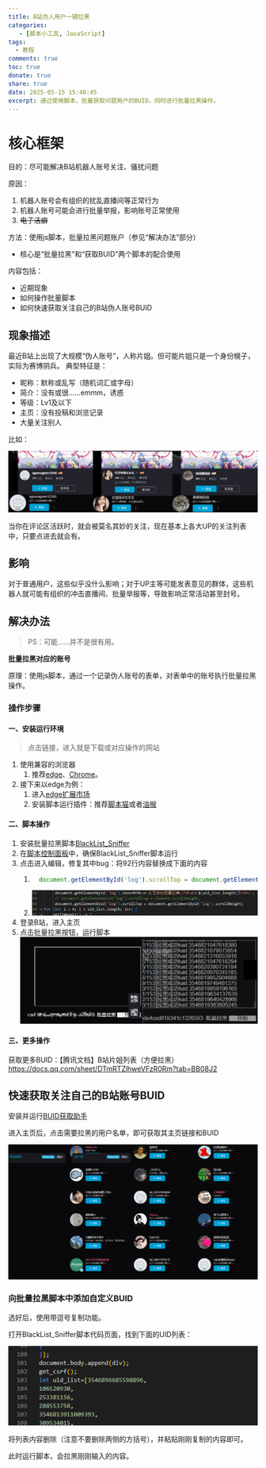 ```yaml
---
title: B站伪人用户一键拉黑
categories: 
   - [脚本小工具, JavaScript]
tags:
  - 教程
comments: true
toc: true
donate: true
share: true
date: 2025-05-15 15:48:45
excerpt: 通过使用脚本，批量获取问题用户的BUID，同时进行批量拉黑操作。
---
```


# 核心框架

目的：尽可能解决B站机器人账号关注、骚扰问题

原因：
1. 机器人账号会有组织的扰乱直播间等正常行为
2. 机器人账号可能会进行批量举报，影响账号正常使用
3. ~~电子洁癖~~

方法：使用js脚本，批量拉黑问题账户（参见“解决办法”部分）

- 核心是“批量拉黑”和“获取BUID”两个脚本的配合使用

内容包括：
- 近期现象
- 如何操作批量脚本
- 如何快速获取关注自己的B站伪人账号BUID

## 现象描述

最近B站上出现了大规模“伪人账号”，人称片姐。但可能片姐只是一个身份幌子，实际为赛博阴兵。
典型特征是：
- 昵称：默称或乱写（随机词汇或字母）
- 简介：没有或很……emmm，诱惑
- 等级：Lv1及以下
- 主页：没有投稿和浏览记录
- 大量关注别人

比如：

![伪人账号示例](./B站伪人用户一键拉黑/伪人账号示例.jpg)

当你在评论区活跃时，就会被莫名其妙的关注，现在基本上各大UP的关注列表中，只要点进去就会有。

## 影响

对于普通用户，这些似乎没什么影响；对于UP主等可能发表意见的群体，这些机器人就可能有组织的冲击直播间、批量举报等，导致影响正常活动甚至封号。

## 解决办法

> PS：可能……并不是很有用。

**批量拉黑对应的账号**

原理：使用js脚本，通过一个记录伪人账号的表单，对表单中的账号执行批量拉黑操作。

### 操作步骤

#### 一、安装运行环境

> 点击链接，进入就是下载或对应操作的网站

1. 使用兼容的浏览器
   1. 推荐[edge](https://www.microsoft.com/en-us/edge/download?form=MA13RE?ocid=ORSEARCH_Bing)、[Chrome](https://support.google.com/chrome/answer/95346?hl=zh-Hans&co=GENIE.Platform%3DDesktop)。
2. 接下来以edge为例：
   1. 进入[edge扩展市场](https://microsoftedge.microsoft.com/addons/Microsoft-Edge-Extensions-Home)
   2. 安装脚本运行插件：推荐[脚本猫](https://microsoftedge.microsoft.com/addons/detail/%E8%84%9A%E6%9C%AC%E7%8C%AB/liilgpjgabokdklappibcjfablkpcekh)或者[油猴](https://microsoftedge.microsoft.com/addons/detail/%E7%AF%A1%E6%94%B9%E7%8C%B4/iikmkjmpaadaobahmlepeloendndfphd)

#### 二、脚本操作

1. 安装批量拉黑脚本[BlackList_Sniffer](https://scriptcat.org/zh-CN/script-show-page/2477/)
2. 在[脚本控制面板](extension://liilgpjgabokdklappibcjfablkpcekh/src/options.html)中，确保BlackList_Sniffer脚本运行
3. 点击进入编辑，修复其中bug：将92行内容替换成下面的内容
   1. ```JavaScript
        document.getElementById('log').scrollTop = document.getElementById('log').scrollHeight;
        ```
   2. ![alt text](B站伪人用户一键拉黑/bug.png)
4. 登录B站，进入主页
5. 点击批量拉黑按钮，运行脚本
![运行脚本](./B站伪人用户一键拉黑/运行脚本.jpg)

#### 三、更多操作

获取更多BUID：【腾讯文档】B站片姐列表（方便拉黑）
https://docs.qq.com/sheet/DTmRTZlhweVFzR0Rm?tab=BB08J2

## 快速获取关注自己的B站账号BUID

安装并运行[BUID获取助手](https://scriptcat.org/zh-CN/script-show-page/3417)

进入主页后，点击需要拉黑的用户名单，即可获取其主页链接和BUID

![BUID获取助手使用方法](B站伪人用户一键拉黑/获取BUID脚本使用方法.gif)

### 向批量拉黑脚本中添加自定义BUID

选好后，使用带逗号复制功能。

打开BlackList_Sniffer脚本代码页面，找到下面的UID列表：

![alt text](B站伪人用户一键拉黑/uid列表.png)

将列表内容删除（注意不要删除两侧的方括号），并粘贴刚刚复制的内容即可。

此时运行脚本，会拉黑刚刚输入的内容。
